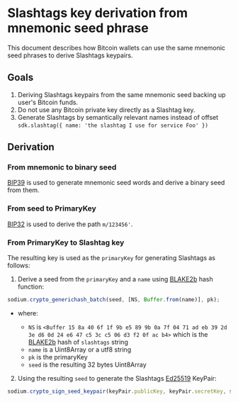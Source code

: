 # Slashtags key derivation from mnemonic seed phrase

This document describes how Bitcoin wallets can use the same mnemonic seed phrases to derive Slashtags keypairs.

## Goals

1. Deriving Slashtags keypairs from the same mnemonic seed backing up user's Bitcoin funds.
2. Do not use any Bitcoin private key directly as a Slashtag key.
3. Generate Slashtags by semantically relevant names instead of offset `sdk.slashtag({ name: 'the slashtag I use for service Foo' })`

## Derivation

### From mnemonic to binary seed

[BIP39](https://bips.xyz/39) is used to generate mnemonic seed words and derive a binary seed from them.

### From seed to PrimaryKey

[BIP32](https://bips.xyz/32) is used to derive the path `m/123456'`.

### From PrimaryKey to Slashtag key

The resulting key is used as the `primaryKey` for generating Slashtags as follows:

1. Derive a seed from the `primaryKey` and a `name` using [BLAKE2b](https://sodium-friends.github.io/docs/docs/generichashing#crypto_generichash_batch) hash function:

```js
sodium.crypto_generichash_batch(seed, [NS, Buffer.from(name)], pk);
```

- where:

  - `NS` is `<Buffer 15 8a 40 6f 1f 9b e5 89 9b 0a 7f 04 71 ad eb 39 2d 3e d6 0d 24 e6 47 c5 3c c5 06 d3 f2 0f ac b4>` which is the [BLAKE2b](https://sodium-friends.github.io/docs/docs/generichashing#crypto_generichash) hash of `slashtags` string
  - `name` is a Uint8Array or a utf8 string
  - `pk` is the primaryKey
  - `seed` is the resulting 32 bytes Uint8Array

2. Using the resulting `seed` to generate the Slashtags [Ed25519](https://doc.libsodium.org/public-key_cryptography/public-key_signatures#key-pair-generation) KeyPair:

```js
sodium.crypto_sign_seed_keypair(keyPair.publicKey, keyPair.secretKey, seed);
```
